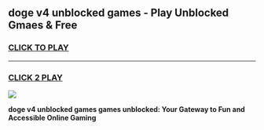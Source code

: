 
## doge v4 unblocked games - Play Unblocked Gmaes & Free
<h3>
<a href="https://news.freeplayer.one?title=doge_v4_unblocked_games&ref=23F">CLICK TO PLAY</a></h3>
<hr>

<h3>
<a href="https://news.freeplayer.one?title=doge_v4_unblocked_games&ref=23F">CLICK 2 PLAY</a>
  
</h3>

<a href="https://news.freeplayer.one?title=doge_v4_unblocked_games&ref=23F/"><img src="https://clearcache.store/games.png"></a>


**doge v4 unblocked games games unblocked: Your Gateway to Fun and Accessible Online Gaming**
